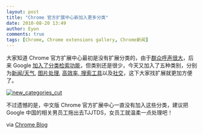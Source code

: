 ```yaml
---
layout: post
title: "Chrome 官方扩展中心新加入更多分类"
date: 2010-08-20 13:49
author: Eyon
comments: true
tags: [Chrome, Chrome extensions gallery, Chrome新闻]
---
```

大家知道 Chrome 官方扩展中心最初是没有扩展分类的，由于[群众呼声很大](http://www.chromi.org/archives/3240)，后来 Google [加入了分类检索功能](http://www.chromi.org/archives/4725)，但类别还是很少，今天又加入了五种类别，分别为[新闻/天气](https://chrome.google.com/extensions/featured/news_weather), [图片处理](https://chrome.google.com/extensions/featured/photos), [高效率](https://chrome.google.com/extensions/featured/productivity),[ 搜索工具](https://chrome.google.com/extensions/featured/search_tools)以及[社交](https://chrome.google.com/extensions/featured/social)，这下大家找扩展就更加方便了。

<a href="http://img.chromi.org/2010/08/new_categories_cut.png">![](http://img.chromi.org/2010/08/new_categories_cut.png "new_categories_cut")</a>

不过遗憾的是，中文版 Chrome 官方扩展中心一直没有加入这些分类，建议把 Google 中国的相关男员工拖出去TJJTDS，女员工就温柔一点处理吧！

via [Chrome Blog](http://chrome.blogspot.com/2010/08/more-ways-to-find-right-chrome.html)
